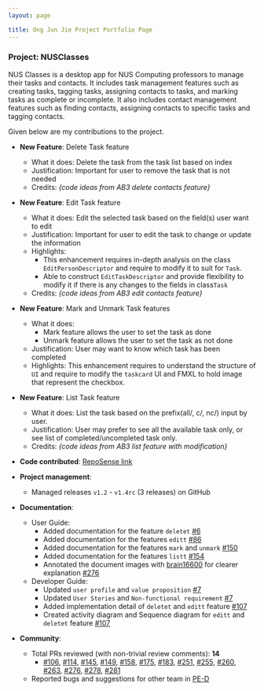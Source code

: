 ```yaml
---
layout: page

title: Ong Jun Jie Project Portfolio Page
---
```


### Project: NUSClasses

NUS Classes is a desktop app for NUS Computing professors to manage their tasks and contacts. It includes task management features such as
creating tasks, tagging tasks, assigning contacts to tasks, and marking tasks as complete or incomplete. It also includes contact management features such as finding contacts, assigning contacts to specific tasks and tagging contacts.

Given below are my contributions to the project.

* **New Feature**: Delete Task feature
  * What it does: Delete the task from the task list based on index
  * Justification: Important for user to remove the task that is not needed
  * Credits: *{code ideas from AB3 delete contacts feature}*

* **New Feature**: Edit Task feature
  * What it does: Edit the selected task based on the field(s) user want to edit
  * Justification: Important for user to edit the task to change or update the information
  * Highlights: 
    * This enhancement requires in-depth analysis on the class `EditPersonDescriptor` and require to modify it to suit for `Task`. 
    * Able to construct `EditTaskDescriptor` and provide flexibility to modify it if there is any changes to the fields in class`Task`
  * Credits: *{code ideas from AB3 edit contacts feature}*

* **New Feature**: Mark and Unmark Task features
  * What it does: 
    * Mark feature allows the user to set the task as done
    * Unmark feature allows the user to set the task as not done
  * Justification: User may want to know which task has been completed
  * Highlights: This enhancement requires to understand the structure of `UI` and require to modify the `taskcard` UI and FMXL to hold image that represent the checkbox.

* **New Feature**: List Task feature
  * What it does: List the task based on the prefix(all/, c/, nc/) input by user.
  * Justification: User may prefer to see all the available task only, or see list of completed/uncompleted task only.
  * Credits: *{code ideas from AB3 list feature with modification}*

* **Code contributed**: [RepoSense link](https://nus-cs2103-ay2122s2.github.io/tp-dashboard/?search=junjunjieOng&sort=groupTitle&sortWithin=title&timeframe=commit&mergegroup=&groupSelect=groupByRepos&breakdown=true&checkedFileTypes=docs~functional-code~test-code~other&since=2022-02-18)

* **Project management**:
  * Managed releases `v1.2` - `v1.4rc` (3 releases) on GitHub

* **Documentation**:
  * User Guide:
    * Added documentation for the feature `deletet` [\#6](https://github.com/AY2122S2-CS2103T-T12-4/tp/pull/6)
    * Added documentation for the features `editt` [\#86](https://github.com/AY2122S2-CS2103T-T12-4/tp/pull/86)
    * Added documentation for the features `mark` and `unmark` [\#150](https://github.com/AY2122S2-CS2103T-T12-4/tp/pull/150)
    * Added documentation for the features `listt` [\#154](https://github.com/AY2122S2-CS2103T-T12-4/tp/pull/154)
    * Annotated the document images with [brain16600](https://github.com/brian16600) for clearer explanation [\#276](https://github.com/AY2122S2-CS2103T-T12-4/tp/pull/276)
  * Developer Guide:
    * Updated `user profile` and `value proposition` [\#7](https://github.com/AY2122S2-CS2103T-T12-4/tp/pull/7/files)
    * Updated `User Stories` and `Non-functional requirement` [\#7](https://github.com/AY2122S2-CS2103T-T12-4/tp/pull/7/files)
    * Added implementation detail of `deletet` and `editt` feature [\#107](https://github.com/AY2122S2-CS2103T-T12-4/tp/pull/107)
    * Created activity diagram and Sequence diagram for `editt` and `deletet` feature [\#107](https://github.com/AY2122S2-CS2103T-T12-4/tp/pull/107)

* **Community**:
  * Total PRs reviewed (with non-trivial review comments): **14**
    * [\#106](https://github.com/AY2122S2-CS2103T-T12-4/tp/pull/106), [\#114](https://github.com/AY2122S2-CS2103T-T12-4/tp/pull/114), 
    [\#145](https://github.com/AY2122S2-CS2103T-T12-4/tp/pull/145), [\#149](https://github.com/AY2122S2-CS2103T-T12-4/tp/pull/149),
    [\#158](https://github.com/AY2122S2-CS2103T-T12-4/tp/pull/158), [\#175](https://github.com/AY2122S2-CS2103T-T12-4/tp/pull/175), 
    [\#183](https://github.com/AY2122S2-CS2103T-T12-4/tp/pull/183), [\#251](https://github.com/AY2122S2-CS2103T-T12-4/tp/pull/251),
    [\#255](https://github.com/AY2122S2-CS2103T-T12-4/tp/pull/255), [\#260](https://github.com/AY2122S2-CS2103T-T12-4/tp/pull/260),
    [\#263](https://github.com/AY2122S2-CS2103T-T12-4/tp/pull/263), [\#276](https://github.com/AY2122S2-CS2103T-T12-4/tp/pull/276),
    [\#278](https://github.com/AY2122S2-CS2103T-T12-4/tp/pull/278), [\#281](https://github.com/AY2122S2-CS2103T-T12-4/tp/pull/281)
  * Reported bugs and suggestions for other team in [PE-D](https://github.com/junjunjieOng/ped/issues)


